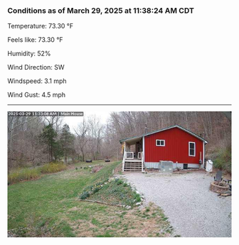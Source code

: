 ### Conditions as of March 29, 2025 at 11:38:24 AM CDT 

Temperature: 73.30 &deg;F

Feels like: 73.30 &deg;F

Humidity: 52%

Wind Direction: SW

Windspeed: 3.1 mph

Wind Gust: 4.5 mph

---

<img src="./images/latest.jpeg"/>

